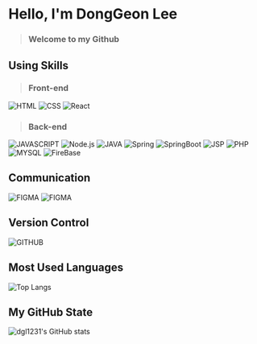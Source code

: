 # Hello, I'm DongGeon Lee
> ### Welcome to my Github

## Using Skills

> ### Front-end
![HTML](https://img.shields.io/badge/-HTML-E34F26?style=for-the-badge&logo=HTML5&logoColor=white)
![CSS](https://img.shields.io/badge/-CSS-1572B6?style=for-the-badge&logo=Css3&logoColor=white)
![React](https://img.shields.io/badge/-React-1c2c4c?style=for-the-badge&logo=React&logoColor=88dded)


> ### Back-end
![JAVASCRIPT](https://img.shields.io/badge/-JavaScript-F7DF1E?style=for-the-badge&logo=JavaScript&logoColor=black)
![Node.js](https://img.shields.io/badge/-Node.js-68A063?style=for-the-badge&logo=Node.js&logoColor=white)
![JAVA](https://img.shields.io/badge/JAVA-007396?style=for-the-badge&logo=Java&logoColor=white)
![Spring](https://img.shields.io/badge/Spring-71A95A?style=for-the-badge&logo=Spring&logoColor=white)
![SpringBoot](https://img.shields.io/badge/Spring-71A95A?style=for-the-badge&logo=SpringBoot&logoColor=white)
![JSP](https://img.shields.io/badge/JSP-007396?style=for-the-badge&logo=Jsp&logoColor=white)
![PHP](https://img.shields.io/badge/-PHP-8993be?style=for-the-badge&logo=PHP&logoColor=white)
![MYSQL](https://img.shields.io/badge/-MySQL-4479A1?style=for-the-badge&logo=MySQL&logoColor=white)
![FireBase](https://img.shields.io/badge/-FireBase-FFA611?style=for-the-badge&logo=FireBase&logoColor=white)

## Communication
![FIGMA](https://img.shields.io/badge/-FIGMA-F24E1E?style=for-the-badge&logo=FIGMA&logoColor=white)
![FIGMA](https://img.shields.io/badge/-FIGMA-F24E1E?style=for-the-badge&logo=FIGMA&logoColor=white)

## Version Control
![GITHUB](https://img.shields.io/badge/-GITHUB-181717?style=for-the-badge&logo=GITHUB&logoColor=white)

## Most Used Languages
![Top Langs](https://github-readme-stats.vercel.app/api/top-langs/?username=dgl1231&layout=compact&theme=tokyonight)

## My GitHub State
![dgl1231's GitHub stats](https://github-readme-stats.vercel.app/api?username=dgl1231&show_icons=true&theme=radical)

